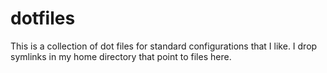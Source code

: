 # dotfiles

This is a collection of dot files for standard configurations that I like. I
drop symlinks in my home directory that point to files here.
